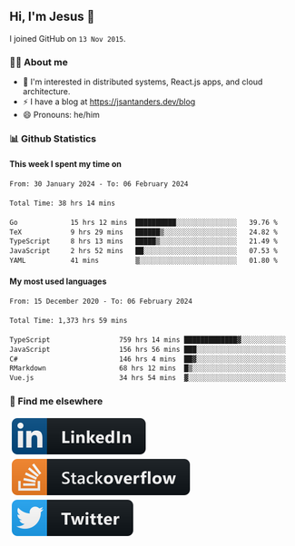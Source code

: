 ## Hi, I'm Jesus 👋

I joined GitHub on `13 Nov 2015`.

<!-- Talking about you -->

### 👨‍💻 About me

- 👦 I'm interested in distributed systems, React.js apps, and cloud architecture.
- ⚡️ I have a blog at <https://jsantanders.dev/blog>
- 😄 Pronouns: he/him

### 📊 Github Statistics

#### This week I spent my time on

<!--START_SECTION:weekly-->

```txt
From: 30 January 2024 - To: 06 February 2024

Total Time: 38 hrs 14 mins

Go             15 hrs 12 mins  ██████████░░░░░░░░░░░░░░░   39.76 %
TeX            9 hrs 29 mins   ██████▒░░░░░░░░░░░░░░░░░░   24.82 %
TypeScript     8 hrs 13 mins   █████▒░░░░░░░░░░░░░░░░░░░   21.49 %
JavaScript     2 hrs 52 mins   ██░░░░░░░░░░░░░░░░░░░░░░░   07.53 %
YAML           41 mins         ▒░░░░░░░░░░░░░░░░░░░░░░░░   01.80 %
```

<!--END_SECTION:weekly-->

#### My most used languages

<!--START_SECTION:alltime-->

```txt
From: 15 December 2020 - To: 06 February 2024

Total Time: 1,373 hrs 59 mins

TypeScript                 759 hrs 14 mins █████████████▓░░░░░░░░░░░   55.26 %
JavaScript                 156 hrs 56 mins ███░░░░░░░░░░░░░░░░░░░░░░   11.42 %
C#                         146 hrs 4 mins  ██▓░░░░░░░░░░░░░░░░░░░░░░   10.63 %
RMarkdown                  68 hrs 12 mins  █▒░░░░░░░░░░░░░░░░░░░░░░░   04.96 %
Vue.js                     34 hrs 54 mins  ▓░░░░░░░░░░░░░░░░░░░░░░░░   02.54 %
```

<!--END_SECTION:alltime-->

### 📢 Find me elsewhere

<p>
  <a target="_blank" href="https://linkedin.com/in/jsantanders">
    <img src="https://github.com/jsantanders/jsantanders/blob/master/img/linkedin.svg" alt="LinkedIn" style="vertical-align:top; margin:4px">
  </a>
  
  <a target="_blank" href="https://stackoverflow.com/users/7318331/jesus-santander">
    <img src="https://github.com/jsantanders/jsantanders/blob/master/img/stackoverflow.svg" alt="StackOverflow" style="vertical-align:top; margin:4px">
  </a>
  
  <a target="_blank" href="http://twitter.com/jsantanders">
    <img src="https://github.com/jsantanders/jsantanders/blob/master/img/twitter.svg" alt="Twitter" style="vertical-align:top; margin:4px">
  </a>
</p>
